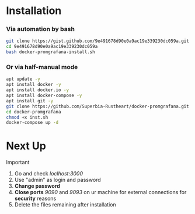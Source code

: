 # Installation

### Via automation by bash
```bash
git clone https://gist.github.com/9e491678d90e0a9ac19e339230dc059a.git
cd 9e491678d90e0a9ac19e339230dc059a
bash docker-promgrafana-install.sh
```

### Or via half-manual mode
```bash
apt update -y
apt install docker -y
apt install docker.io -y
apt install docker-compose -y
apt install git -y
git clone https://github.com/Superbia-Rustheart/docker-promgrafana.git
cd docker-promgrafana
chmod +x inst.sh
docker-compose up -d
```

# Next Up
> [!IMPORTANT]
> 1. Go and check *loclhost:3000*
> 2. Use "admin" as login and password
> 3. **Change password**
> 4. **Close ports** *9090* and *9093* on ur machine for external connections for **security** reasons
> 5. Delete the files remaining after installation
